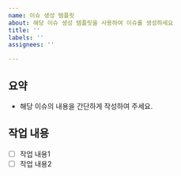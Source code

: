 ```yaml
---
name: 이슈 생성 템플릿
about: 해당 이슈 생성 템플릿을 사용하여 이슈를 생성하세요
title: ''
labels: ''
assignees: ''

---
```


## 요약
- 해당 이슈의 내용을 간단하게 작성하여 주세요.

## 작업 내용
- [ ] 작업 내용1
- [ ] 작업 내용2
